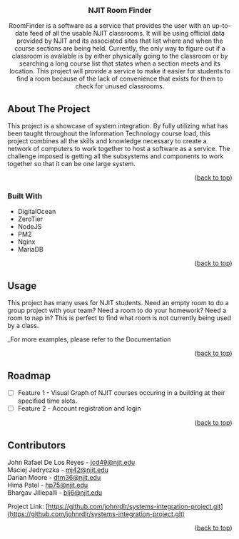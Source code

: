 <!-- Improved compatibility of back to top link: See: https://github.com/othneildrew/Best-README-Template/pull/73 -->
<a name="readme-top"></a>

<br />
<div align="center">

<h3 align="center">NJIT Room Finder</h3>

  <p align="center">
    RoomFinder is a software as a service that provides the user with an up-to-date feed of all the usable NJIT classrooms. It will be using official data provided by NJIT and its associated sites that list where and when the course sections are being held. Currently, the only way to figure out if a classroom is available is by either physically going to the classroom or by searching a long course list that states when a section meets and its location. This project will provide a service to make it easier for students to find a room because of the lack of convenience that exists for them to check for unused classrooms.
  </p>
</div>



<!-- ABOUT THE PROJECT -->
## About The Project

This project is a showcase of system integration. By fully utilizing what has been taught throughout the Information Technology course load, this project combines all the skills and knowledge necessary to create a network of computers to work together to host a software as a service. The challenge imposed is getting all the subsystems and components to work together so that it can be one large system.

<p align="right">(<a href="#readme-top">back to top</a>)</p>



### Built With

* DigitalOcean
* ZeroTier
* NodeJS
* PM2
* Nginx
* MariaDB

<p align="right">(<a href="#readme-top">back to top</a>)</p>



<!-- USAGE EXAMPLES -->
## Usage

This project has many uses for NJIT students. Need an empty room to do a group project with your team? Need a room to do your homework? Need a room to nap in? This is perfect to find what room is not currently being used by a class.

_For more examples, please refer to the Documentation

<p align="right">(<a href="#readme-top">back to top</a>)</p>



<!-- ROADMAP -->
## Roadmap

- [ ] Feature 1 - Visual Graph of NJIT courses occuring in a building at their specified time slots.
- [ ] Feature 2 - Account registration and login

<p align="right">(<a href="#readme-top">back to top</a>)</p>



<!-- CONTACT -->
## Contributors

John Rafael De Los Reyes - jcd49@njit.edu  
Maciej Jedryczka - mj42@njit.edu  
Darian Moore - dtm36@njit.edu  
Hima Patel - hp75@njit.edu  
Bhargav Jillepalli - blj6@njit.edu  


Project Link: [https://github.com/johnrdlr/systems-integration-project.git](https://github.com/johnrdlr/systems-integration-project.git)

<p align="right">(<a href="#readme-top">back to top</a>)</p>




